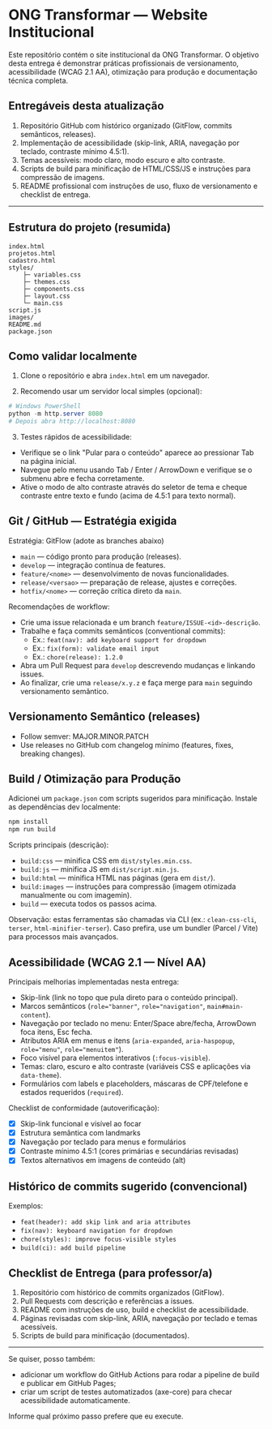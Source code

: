 # ONG Transformar — Website Institucional

Este repositório contém o site institucional da ONG Transformar. O objetivo desta entrega é demonstrar práticas profissionais de versionamento, acessibilidade (WCAG 2.1 AA), otimização para produção e documentação técnica completa.

## Entregáveis desta atualização

1. Repositório GitHub com histórico organizado (GitFlow, commits semânticos, releases).
2. Implementação de acessibilidade (skip-link, ARIA, navegação por teclado, contraste mínimo 4.5:1).
3. Temas acessíveis: modo claro, modo escuro e alto contraste.
4. Scripts de build para minificação de HTML/CSS/JS e instruções para compressão de imagens.
5. README profissional com instruções de uso, fluxo de versionamento e checklist de entrega.

---

## Estrutura do projeto (resumida)

```
index.html
projetos.html
cadastro.html
styles/
    ├─ variables.css
    ├─ themes.css
    ├─ components.css
    ├─ layout.css
    └─ main.css
script.js
images/
README.md
package.json
```

## Como validar localmente

1. Clone o repositório e abra `index.html` em um navegador.

2. Recomendo usar um servidor local simples (opcional):
```powershell
# Windows PowerShell
python -m http.server 8080
# Depois abra http://localhost:8080
```

3. Testes rápidos de acessibilidade:
- Verifique se o link "Pular para o conteúdo" aparece ao pressionar Tab na página inicial.
- Navegue pelo menu usando Tab / Enter / ArrowDown e verifique se o submenu abre e fecha corretamente.
- Ative o modo de alto contraste através do seletor de tema e cheque contraste entre texto e fundo (acima de 4.5:1 para texto normal).

## Git / GitHub — Estratégia exigida

Estratégia: GitFlow (adote as branches abaixo)

- `main` — código pronto para produção (releases).
- `develop` — integração contínua de features.
- `feature/<nome>` — desenvolvimento de novas funcionalidades.
- `release/<versao>` — preparação de release, ajustes e correções.
- `hotfix/<nome>` — correção crítica direto da `main`.

Recomendações de workflow:
- Crie uma issue relacionada e um branch `feature/ISSUE-<id>-descrição`.
- Trabalhe e faça commits semânticos (conventional commits):
    - Ex.: `feat(nav): add keyboard support for dropdown`
    - Ex.: `fix(form): validate email input`
    - Ex.: `chore(release): 1.2.0`
- Abra um Pull Request para `develop` descrevendo mudanças e linkando issues.
- Ao finalizar, crie uma `release/x.y.z` e faça merge para `main` seguindo versionamento semântico.

## Versionamento Semântico (releases)

- Follow semver: MAJOR.MINOR.PATCH
- Use releases no GitHub com changelog mínimo (features, fixes, breaking changes).

## Build / Otimização para Produção

Adicionei um `package.json` com scripts sugeridos para minificação. Instale as dependências dev localmente:

```powershell
npm install
npm run build
```

Scripts principais (descrição):
- `build:css` — minifica CSS em `dist/styles.min.css`.
- `build:js` — minifica JS em `dist/script.min.js`.
- `build:html` — minifica HTML nas páginas (gera em `dist/`).
- `build:images` — instruções para compressão (imagem otimizada manualmente ou com imagemin).
- `build` — executa todos os passos acima.

Observação: estas ferramentas são chamadas via CLI (ex.: `clean-css-cli`, `terser`, `html-minifier-terser`). Caso prefira, use um bundler (Parcel / Vite) para processos mais avançados.

## Acessibilidade (WCAG 2.1 — Nível AA)

Principais melhorias implementadas nesta entrega:

- Skip-link (link no topo que pula direto para o conteúdo principal).
- Marcos semânticos (`role="banner"`, `role="navigation"`, `main#main-content`).
- Navegação por teclado no menu: Enter/Space abre/fecha, ArrowDown foca itens, Esc fecha.
- Atributos ARIA em menus e itens (`aria-expanded`, `aria-haspopup`, `role="menu"`, `role="menuitem"`).
- Foco visível para elementos interativos (`:focus-visible`).
- Temas: claro, escuro e alto contraste (variáveis CSS e aplicações via `data-theme`).
- Formulários com labels e placeholders, máscaras de CPF/telefone e estados requeridos (`required`).

Checklist de conformidade (autoverificação):
- [x] Skip-link funcional e visível ao focar
- [x] Estrutura semântica com landmarks
- [x] Navegação por teclado para menus e formulários
- [x] Contraste mínimo 4.5:1 (cores primárias e secundárias revisadas)
- [x] Textos alternativos em imagens de conteúdo (alt)

## Histórico de commits sugerido (convencional)

Exemplos:
- `feat(header): add skip link and aria attributes`
- `fix(nav): keyboard navigation for dropdown`
- `chore(styles): improve focus-visible styles`
- `build(ci): add build pipeline`

## Checklist de Entrega (para professor/a)

1. Repositório com histórico de commits organizados (GitFlow).
2. Pull Requests com descrição e referências a issues.
3. README com instruções de uso, build e checklist de acessibilidade.
4. Páginas revisadas com skip-link, ARIA, navegação por teclado e temas acessíveis.
5. Scripts de build para minificação (documentados).

---

Se quiser, posso também:
- adicionar um workflow do GitHub Actions para rodar a pipeline de build e publicar em GitHub Pages;
- criar um script de testes automatizados (axe-core) para checar acessibilidade automaticamente.

Informe qual próximo passo prefere que eu execute.

